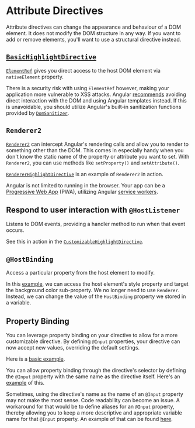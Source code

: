 # Attribute Directives
Attribute directives can change the appearance and behaviour of a DOM element.
It does not modify the DOM structure in any way. 
If you want to add or remove elements, you'll want to use a structural directive instead.

## [`BasicHighlightDirective`](basic-highlight.directive.ts)
[`ElementRef`](https://angular.io/api/core/ElementRef) gives you direct access to the host DOM element via `nativeElement` property.

There is a security risk with using `ElementRef` however,  making your application more vulnerable to XSS attacks. 
Angular [recommends](https://angular.io/guide/security#direct-use-of-the-dom-apis-and-explicit-sanitization-calls) avoiding direct interaction with the DOM and using Angular templates instead.
If this is unavoidable, you should utilize Angular's built-in sanitization functions provided by [`DomSanitizer`](https://angular.io/api/platform-browser/DomSanitizer).

## `Renderer2`
[`Renderer2`](https://angular.io/api/core/Renderer2) can intercept Angular's rendering calls and allow you to render to something other than the DOM.
This comes in especially handy when you don't know the static name of the property or attribute you want to set. 
With `Renderer2`, you can use methods like `setProperty()` and `setAttribute()`. 

[`RendererHighlightDirective`](renderer-highlight.directive.ts) is an example of `Renderer2` in action.

Angular is not limited to running in the browser. Your app can be a [Progressive Web App](https://web.dev/progressive-web-apps/) (PWA), utilizing Angular [service workers](https://angular.io/guide/service-worker-intro).

## Respond to user interaction with `@HostListener`
Listens to DOM events, providing a handler method to run when that event occurs.

See this in action in the [`CustomizableHighlightDirective`](src/app/directives/attribute-directives/customizable-highlight.directive.ts).

## `@HostBinding`
Access a particular property from the host element to modify.

In this [example](host-binding-highlight.directive.ts), we can access the host element's style property and target the background color sub-property.
We no longer need to use `Renderer`. 
Instead, we can change the value of the `HostBinding` property we stored in a variable.

## Property Binding
You can leverage property binding on your directive to allow for a more customizable directive.
By defining `@Input` properties, your directive can now accept new values, overriding the default settings.

Here is a [basic example](customizable-highlight.directive.ts).

You can allow property binding through the directive's selector by defining the `@Input` property with the same name as the directive itself.
Here's an [example](customizable-shorthand-highlight.directive.ts) of this.

Sometimes, using the directive's name as the name of an `@Input` property may not make the most sense.
Code readability can become an issue.
A workaround for that would be to define aliases for an `@Input` property, thereby allowing you to keep a more descriptive and appropriate variable name for that `@Input` property.
An example of that can be found [here](customizable-shorthand-readable-highlight.directive.tsst).
